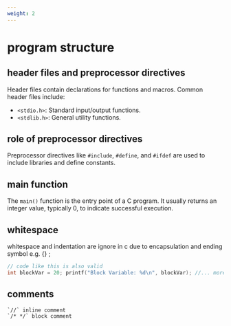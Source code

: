 ```yaml
---
weight: 2
---
```

# program structure
## header files and preprocessor directives
Header files contain declarations for functions and macros. Common header files include:
- `<stdio.h>`: Standard input/output functions.
- `<stdlib.h>`: General utility functions.

## role of preprocessor directives
Preprocessor directives like `#include`, `#define`, and `#ifdef` are used to include libraries and define constants.

## main function
The `main()` function is the entry point of a C program. It usually returns an integer value, typically 0, to indicate successful execution.

## whitespace
whitespace and indentation are ignore in c due to encapsulation and ending symbol e.g. {} ;

```c
// code like this is also valid
int blockVar = 20; printf("Block Variable: %d\n", blockVar); //... more code*
```
## comments
```
`//` inline comment
`/* */` block comment
```
